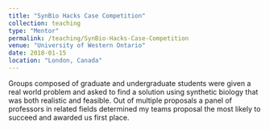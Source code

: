 ```yaml
---
title: "SynBio Hacks Case Competition"
collection: teaching
type: "Mentor"
permalink: /teaching/SynBio-Hacks-Case-Competition
venue: "University of Western Ontario"
date: 2018-01-15
location: "London, Canada"
---
```


Groups composed of graduate and undergraduate students were given a real world problem and asked to find a solution using synthetic biology that was both realistic and feasible. Out of multiple proposals a panel of professors in related fields determined my teams proposal the most likely to succeed and awarded us first place.
